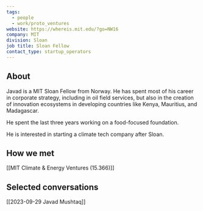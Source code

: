 ```yaml
---
tags:
  - people
  - work/proto_ventures
website: https://whereis.mit.edu/?go=NW16
company: MIT
division: Sloan
job title: Sloan Fellow
contact_type: startup_operators
---
```

## About
Javad is a MIT Sloan Fellow from Norway. He has spent most of his career in corporate strategy, including in oil field services, but also in the creation of innovation ecosystems in developing countries like Kenya, Mauritius, and Madagascar.

He spent the last three years working on a food-focused foundation.

He is interested in starting a climate tech company after Sloan.

## How we met
[[MIT Climate & Energy Ventures (15.366)]]

## Selected conversations
[[2023-09-29 Javad Mushtaq]]